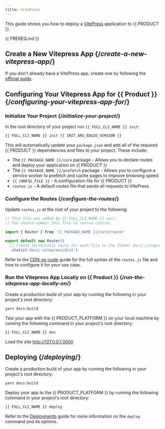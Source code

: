 ```yaml
---
title: VitePress
---
```


This guide shows you how to deploy a [VitePress](https://vitepress.vuejs.org/) application to {{ PRODUCT }}.

<!-- ## Example {/*example*/}

<ExampleButtons
  title="VitePress"
  siteUrl="https://edgio-community-examples-vitepress-live.layer0-limelight.link/"
  repoUrl="https://github.com/edgio-docs/edgio-vitepress-example" 
  deployFromRepo /> -->

{{ PREREQ.md }}

## Create a New Vitepress App {/*create-a-new-vitepress-app*/}

If you don't already have a VitePress app, create one by following the [official guide](https://vitepress.vuejs.org/guide/getting-started.html#getting-started).

## Configuring Your Vitepress App for {{ Product }} {/*configuring-your-vitepress-app-for*/}

### Initialize Your Project {/*initialize-your-project*/}

In the root directory of your project run `{{ FULL_CLI_NAME }} init`:

```bash
{{ FULL_CLI_NAME }} init {{ INIT_ARG_EDGIO_VERSION }}
```

This will automatically update your `package.json` and add all of the required {{ PRODUCT }} dependencies and files to your project. These include:

- The `{{ PACKAGE_NAME }}/core` package - Allows you to declare routes and deploy your application on {{ PRODUCT }}
- The `{{ PACKAGE_NAME }}/prefetch` package - Allows you to configure a service worker to prefetch and cache pages to improve browsing speed
- `{{ CONFIG_FILE }}` - A configuration file for {{ PRODUCT }}
- `routes.js` - A default routes file that sends all requests to VitePress.

### Configure the Routes {/*configure-the-routes*/}

Update `routes.js` at the root of your project to the following:

```js
// This file was added by {{ FULL_CLI_NAME }} init.
// You should commit this file to source control.

import { Router } from '{{ PACKAGE_NAME }}/core/router'

export default new Router()
  // Create serveStatic route for each file in the folder docs/.vitepress/dist with a cache-control header of 's-maxage=315360000'
  .static('docs/.vitepress/dist')
```

Refer to the [CDN-as-code](/guides/performance/cdn_as_code) guide for the full syntax of the `routes.js` file and how to configure it for your use case.

### Run the Vitepress App Locally on {{ Product }} {/*run-the-vitepress-app-locally-on*/}

Create a production build of your app by running the following in your project's root directory:

```bash
yarn docs:build
```

Test your app with the {{ PRODUCT_PLATFORM }} on your local machine by running the following command in your project's root directory:

```bash
{{ FULL_CLI_NAME }} dev
```

Load the site http://127.0.0.1:3000

## Deploying {/*deploying*/}

Create a production build of your app by running the following in your project's root directory:

```bash
yarn docs:build
```

Deploy your app to the {{ PRODUCT_PLATFORM }} by running the following command in your project's root directory:

```bash
{{ FULL_CLI_NAME }} deploy
```

Refer to the [Deployments](/guides/basics/deployments) guide for more information on the `deploy` command and its options.
